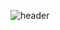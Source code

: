 ![header](https://capsule-render.vercel.app/api?type=wave&color=4B89DC&height=200&section=header&text=Welcome!&fontSize=100&waveHeight=10)
